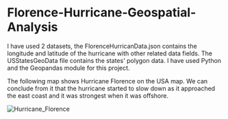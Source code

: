 # Florence-Hurricane-Geospatial-Analysis

I have used 2 datasets, the FlorenceHurricanData.json contains the longitude and latitude of the hurricane with other related data fields. The USStatesGeoData file contains the states' polygon data. I have used Python and the Geopandas module for this project.

The following map shows Hurricane Florence on the USA map. We can conclude from it that the hurricane started to slow down as it approached the east coast and it was strongest when it was offshore.

![Hurricane_Florence](https://github.com/sakshi6557/Florence-Hurricane-Geospatial-Analysis/assets/20897894/bee8db58-f8e0-4aa8-8999-995aba35d2d0)
